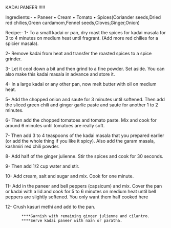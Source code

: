 KADAI PANEER !!!!!

Ingredients:-
• Paneer
• Cream
• Tomato
• Spices(Coriander seeds,Dried red chilies,Green cardamom,Fennel seeds,Cloves,Ginger,Onion)

Recipe:-
1- To a small kadai or pan, dry roast the spices for kadai masala for 3 to 4 minutes on medium heat until fragrant.   (Add more red chilies for a spicier masala).

2- Remove kadai from heat and transfer the roasted spices to a spice grinder.

3- Let it cool down a bit and then grind to a fine powder. Set aside. You can also make this kadai masala in advance and store it.

4- In a large kadai or any other pan, now melt butter with oil on medium heat.

5- Add the chopped onion and saute for 3 minutes until softened. Then add the sliced green chili and ginger garlic paste and saute for another 1 to 2 minutes.

6- Then add the chopped tomatoes and tomato paste. Mix and cook for around 6 minutes until tomatoes are really soft.

7- Then add 3 to 4 teaspoons of the kadai masala that you prepared earlier (or add the whole thing if you like it spicy). Also add the garam masala, kashmiri red chili powder.

8- Add half of the ginger julienne. Stir the spices and cook for 30 seconds.

9- Then add 1/2 cup water and stir.

10- Add cream, salt and sugar and mix. Cook for one minute.

11- Add in the paneer and bell peppers (capsicum) and mix. Cover the pan or kadai with a lid and cook for 5 to 6 minutes on medium heat until bell peppers are slightly softened. You only want them half cooked here

12- Crush kasuri methi and add to the pan.

           ****Garnish with remaining ginger julienne and cilantro.
           ****Serve kadai paneer with naan or paratha.
